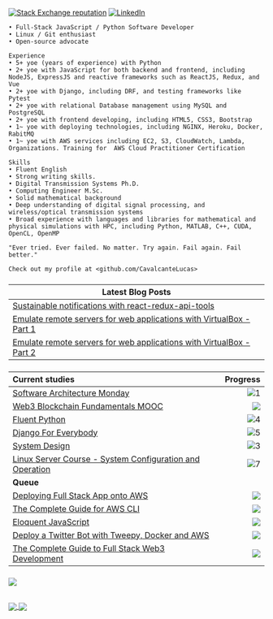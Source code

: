 
[![Stack Exchange reputation](https://img.shields.io/badge/Stack_Overflow-FE7A16?style=for-the-badge&logo=stack-overflow&logoColor=white)](https://stackoverflow.com/users/5114495/lucascavalcante)
[![LinkedIn](https://img.shields.io/badge/LinkedIn-0077B5?style=for-the-badge&logo=linkedin&logoColor=white)](https://linkedin.com/in/lucas-cp-cavalcante)

```
• Full-Stack JavaScript / Python Software Developer
• Linux / Git enthusiast
• Open-source advocate

Experience
• 5+ yoe (years of experience) with Python
• 2+ yoe with JavaScript for both backend and frontend, including NodeJS, ExpressJS and reactive frameworks such as ReactJS, Redux, and Vue
• 2+ yoe with Django, including DRF, and testing frameworks like Pytest
• 2+ yoe with relational Database management using MySQL and PostgreSQL
• 2+ yoe with frontend developing, including HTML5, CSS3, Bootstrap 
• 1~ yoe with deploying technologies, including NGINX, Heroku, Docker, RabitMQ
• 1~ yoe with AWS services including EC2, S3, CloudWatch, Lambda, Organizations. Training for  AWS Cloud Practitioner Certification

Skills
• Fluent English
• Strong writing skills.
• Digital Transmission Systems Ph.D.
• Computing Engineer M.Sc.
• Solid mathematical background
• Deep understanding of digital signal processing, and wireless/optical transmission systems
• Broad experience with languages and libraries for mathematical and physical simulations with HPC, including Python, MATLAB, C++, CUDA, OpenCL, OpenMP

"Ever tried. Ever failed. No matter. Try again. Fail again. Fail better."

Check out my profile at <github.com/CavalcanteLucas>
```
###

| Latest Blog Posts|
|---|
|[Sustainable notifications with react-redux-api-tools](https://labcodes.com.br/blog/en-us/development/messaging-with-react-redux-api-tools/)|
|[Emulate remote servers for web applications with VirtualBox - Part 1](https://labcodes.com.br/blog/en-us/development/emulate-remote-servers-web-applications-virtualbox-part-1/)|
|[Emulate remote servers for web applications with VirtualBox - Part 2](https://labcodes.com.br/blog/en-us/development/emulate-remote-servers-web-applications-virtualbox-part-2/)|

###

|Current studies|Progress|
|:---|---:|
| [Software Architecture Monday](https://www.youtube.com/playlist?list=PLdsOZAx8I5umhnn5LLTNJbFgwA3xbycar) | ![1](https://progress-bar.dev/89/?title=ep.123\/138&color=babaca&width=120) |
| [Web3 Blockchain Fundamentals MOOC](https://www.youtube.com/watch?v=y8YyZELnVaw&list=PLxVihxZC42nF_MCN9PTvZMIifRjx9cZ2J&index=1&ab_channel=Web3Foundation) | ![](https://progress-bar.dev/50/?title=ep.10\/20&color=babaca&width=120) |
| [Fluent Python](https://github.com/fluentpython/example-code-2e) | ![4](https://progress-bar.dev/45/?title=pg.320\/711&color=babaca&width=120) |
| [Django For Everybody](https://www.youtube.com/watch?v=o0XbHvKxw7Y&ab_channel=freeCodeCamp.org) | ![5](https://progress-bar.dev/43/?title=7:57:46\/18:40:43&color=babaca&width=120) |
| [System Design](https://www.youtube.com/playlist?list=PLMCXHnjXnTnvo6alSjVkgxV-VH6EPyvoX) | ![3](https://progress-bar.dev/30/?title=ep.11\/36&color=babaca&width=120) |
| [Linux Server Course - System Configuration and Operation](https://www.youtube.com/watch?v=WMy3OzvBWc0&ab_channel=freeCodeCamp.org) | ![7](https://progress-bar.dev/18/?title=1:01:12\/5:26:45&color=babaca&width=120) |
|**Queue**||
|[Deploying Full Stack App onto AWS](https://www.youtube.com/watch?v=NjYsXuSBZ5U&t=145&ab_channel=SanjeevThiyagarajan) | ![](https://progress-bar.dev/0/?title=0:00:00\/1:42:39&color=babaca&width=120)|
| [The Complete Guide for AWS CLI](https://www.youtube.com/watch?v=PWAnY-w1SGQ&ab_channel=SanjeevThiyagarajan) | ![](https://progress-bar.dev/0/?title=0:00:00\/1:00:59&color=babaca&width=120) |
| [Eloquent JavaScript](https://eloquentjavascript.net/) | ![](https://progress-bar.dev/0/?title=chap.1\/21&color=babaca&width=120) |
| [Deploy a Twitter Bot with Tweepy, Docker and AWS](https://realpython.com/twitter-bot-python-tweepy/) | ![](https://progress-bar.dev/0/?title=0\/100&color=babaca&width=120) |
| [The Complete Guide to Full Stack Web3 Development](https://www.youtube.com/watch?v=nRMo5jjgCr4&t=5937s&ab_channel=NaderDabit) | ![](https://progress-bar.dev/0/?title=0:00:00\/2:06:11&color=babaca&width=120) |


###

<a href="https://github.com/cavalcantelucas/Completed-Studies">
  <img align="center" style="margin-bottom: 0.5rem;" src="https://github-readme-stats.vercel.app/api/pin/?username=cavalcantelucas&repo=Completed-Studies" />
</a>

###

<a href="https://github.com/cavalcantelucas/">
  <img align="center" src="https://github-readme-stats.vercel.app/api?username=cavalcantelucas&count_private=true&show_icons=true&hide=stars" />
</a>
<a href="https://github.com/cavalcantelucas/">
  <img align="center" src="https://github-readme-stats.vercel.app/api/top-langs/?username=cavalcantelucas&layout=compact" />
</a>

